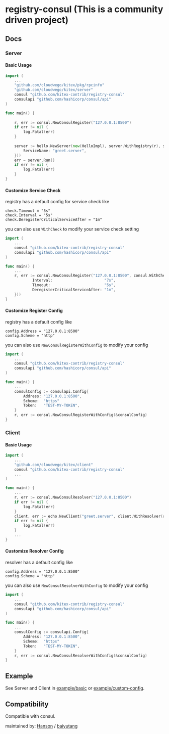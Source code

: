 # registry-consul (This is a community driven project)

## Docs

### Server

#### Basic Usage

```go
import (
    ...
    "github.com/cloudwego/kitex/pkg/rpcinfo"
    "github.com/cloudwego/kitex/server"
    consul "github.com/kitex-contrib/registry-consul"
    consulapi "github.com/hashicorp/consul/api"
)

func main() {
    
    r, err := consul.NewConsulRegister("127.0.0.1:8500")
    if err != nil {
        log.Fatal(err)
    }
    
    server := hello.NewServer(new(HelloImpl), server.WithRegistry(r), server.WithServerBasicInfo(&rpcinfo.EndpointBasicInfo{
        ServiceName: "greet.server",
    }))
    err = server.Run()
    if err != nil {
        log.Fatal(err)
    }
}
```

#### Customize Service Check

registry has a default config for service check like

```
check.Timeout = "5s"
check.Interval = "5s"
check.DeregisterCriticalServiceAfter = "1m"
```

you can also use `WithCheck` to modify your service check setting

```go
import (
	...
	consul "github.com/kitex-contrib/registry-consul"
	consulapi "github.com/hashicorp/consul/api"
)

func main() {
	...
	r, err := consul.NewConsulRegister("127.0.0.1:8500", consul.WithCheck(&consulapi.AgentServiceCheck{
            Interval:                       "7s",
            Timeout:                        "5s",
            DeregisterCriticalServiceAfter: "1m",
	}))
}
```

#### Customize Register Config

registry has a default config like

```
config.Address = "127.0.0.1:8500"
config.Scheme = "http"
```

you can also use `NewConsulRegisterWithConfig` to modify your config

```go
import (
	...
	consul "github.com/kitex-contrib/registry-consul"
	consulapi "github.com/hashicorp/consul/api"
)

func main() {
	...
	consulConfig := consulapi.Config{
		Address: "127.0.0.1:8500",
		Scheme:  "https"
		Token:   "TEST-MY-TOKEN",
	}
	r, err := consul.NewConsulRegisterWithConfig(&consulConfig)
}
```

### Client

#### Basic Usage

```go
import (
    ...
    "github.com/cloudwego/kitex/client"
    consul "github.com/kitex-contrib/registry-consul"
    ...
)

func main() {
    ...
    r, err := consul.NewConsulResolver("127.0.0.1:8500")
    if err != nil {
        log.Fatal(err)
    }
    client, err := echo.NewClient("greet.server", client.WithResolver(r))
    if err != nil {
        log.Fatal(err)
    }
    ...
}
```

#### Customize Resolver Config

resolver has a default config like

```
config.Address = "127.0.0.1:8500"
config.Scheme = "http"
```

you can also use `NewConsulResolverWithConfig` to modify your config

```go
import (
	...
	consul "github.com/kitex-contrib/registry-consul"
	consulapi "github.com/hashicorp/consul/api"
)

func main() {
	...
	consulConfig := consulapi.Config{
		Address: "127.0.0.1:8500",
		Scheme:  "https"
		Token:   "TEST-MY-TOKEN",
	}
	r, err := consul.NewConsulResolverWithConfig(&consulConfig)
}
```

## Example

See Server and Client in [example/basic](https://github.com/kitex-contrib/registry-consul/tree/main/example/basic) or [example/custom-config](https://github.com/kitex-contrib/registry-consul/tree/main/example/custom-config).

## Compatibility

Compatible with consul.

maintained by: [Hanson](https://github.com/hanson) / [baiyutang](https://github.com/baiyutang)
